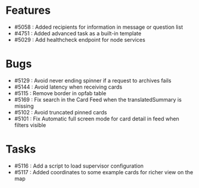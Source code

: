 
# Features

- #5058 : Added recipients for information in message or question list
- #4751 : Added advanced task as a built-in template
- #5029 : Add healthcheck endpoint for node services


# Bugs

- #5129 : Avoid never ending spinner if a request to archives fails
- #5144 : Avoid latency when receiving cards
- #5115 : Remove border in opfab table
- #5169 : Fix search in the Card Feed when the translatedSummary is missing
- #5102 : Avoid truncated pinned cards
- #5101 : Fix Automatic full screen mode for card detail in feed when filters visible


# Tasks

- #5116 : Add a script to load supervisor configuration
- #5117 : Added coordinates to some example cards for richer view on the map
